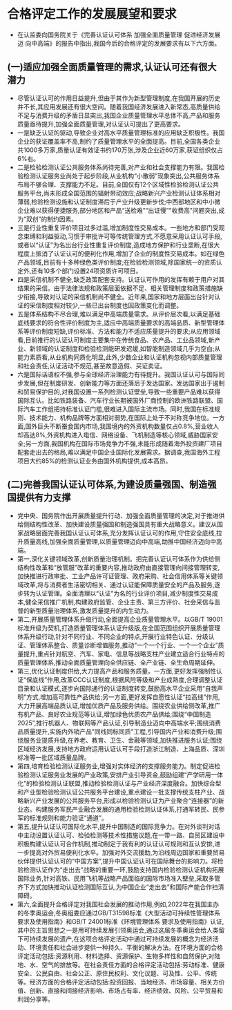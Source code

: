 # 合格评定工作的发展展望和要求
- 在认监委向国务院关于《完善认证认可体系 加强全面质量管理 促进经济发展迈 向中高端》的报告中指出,我国今后的合格评定的发展要求有以下六方面。


## (一)适应加强全面质量管理的需求,认证认可还有很大潜力
- 尽管认证认可的作用日益提升,但由于其作为新型管理制度,在我国开展的历史并不长,其应用发展还有很大空间。随着我国经济发展进入新常态,高质量供给不足与消费升级的矛盾日显突出,我国企业质量管理水平总体不高,产品和服务质量亟待提升,加强全面质量管理,对认证认可提出了更高要求。
- 一是缺乏认证的驱动,导致企业对高水平质量管理标准的应用缺乏积极性。我国企业的获证覆盖率不高,制约了质量管理水平的全面提高。目前,全国各类企业共1000多万家,质量认证有效证书约170万张,涉及企业近60万家,获证组织仅占6%右。
- 二是检验检测认证公共服务体系尚待完善,对产业和社会支撑能力有限。我国检验检测认证服务业尚处于起步阶段,从业机构“小散弱”现象突出,公共服务体系布局不够合理、支撑能力不足。目前,全国仅有12个区域性检验检测认证公共服务平台,尚未形成全国范围的辐射带动效应;战略新兴产业检测认证体系相对薄弱,检验检测设施和认证制度滞后于产业升级更新步伐;中西部地区和中小微企业难以获得便捷服务,部分地区和产品“送检难”“出证慢”"收费高"问题突出,成为“双创”的制约因素。
- 三是行业性重复评价项目过多过滥,增加制度性交易成本。一些地方和部门受观念束缚和利益驱动,习惯于审批许可等传统管理方式,不愿意采用认证认可手段,或者以“认证”为名出台行业性重复评价制度,造成地方保护和行业垄断,在很大程度上抵消了认证认可的便利化作用,增加了企业的制度性交易成本。如在绿色产品领域,目前有十多种绿色类评价制度;在检验检测领域,除国家统一的资质认定外,还有10多个部门设置24项资质许可项目。
- 四是采信机制不健全,缺乏政策配套支持。认证认可作用的发挥有赖于用户对其结果的采信。由于法律法规和政策层面依据不足、相关管理制度和政策措施缺少衔接,导致对认证的采信机制尚不健全。近年来,国家和地方层面出台针对认证的采信制度相对较少,一些已出台制度也因政策变化而调整。
- 五是体系结构不尽合理,难以满足中高端质量需求。从评价层次看,以满足基础底线要求的符合性评价制度为主,适应中高端质量要求的高端品质、新型管理体系等评价制度短缺,评价标准、方法和能力不适应质量提升的要求;从应用领域看,目前推行的认证认可制度主要集中在传统食品、农产品、工业品领域,新产业、新领域的认证制度和检验检测能研发迟缓,如智能制造领域几乎为空白;从能力素质看,从业机构同质化明显,此外,少数企业和认证机构忽视内部质量管理和社会责任,认证活动不规范,甚至故意造假、买证卖证。
- 六是国际话语权不强,参与全球经济治理能力有待提升。我国认证认可与国际同步发展,但在制度研发、创新能力等方面还落后于发达国家。发达国家出于遏制和贸易保护目的,对我国设置一系列检测认证壁垒,导致一些重要产品难以获得国际互认。比如铁路装备、汽车行业长期被国外厂商控制的欧洲铁路联盟、国际汽车工作组把持标准认证门槛,很难进入国际主流市场。同时,我国在标准规则、技术能力、机构品牌等方面相对弱势,在国际上处于不对称竞争地位。一方面,国外巨头不断蚕食国内市场,我国境内的外资机构数量仅占0.8%,营业收人却高达8%,外资机构进入电信、网络设备、飞机制造等核心领域,威胁国家安全;另一方面,我国机构在国际市场竞争力不强,未能形成随着海外投资建厂项目配套走出去的格局,难以满足中国企业国际化发展需求。据调查,我国海外工程项目大约85%的检测认证业务由国外机构提供,成本高昂。


## (二)完善我国认证认可体系,为建设质量强国、制造强国提供有力支撑
- 党中央、国务院作出开展质量提升行动、加强全面质量管理的决定,对于推进供给侧结构性改革、加快建设质量强国和制造强国具有重大战略意义。建议从国家战略层面完善我国认证认可体系,充分发挥认证认可的作用,守住安全底线,拉升质量高线,加强全面质量管理,以质量管理迈向中高端,助推中国经济迈向中高端。
- 第一,深化关键领域改革,创新质量治理机制。把完善认证认可体系作为供给侧结构性改革和“放管服”改革的重要内容,推动政府由直接管理向间接管理转变,加快推进行政审批、工业产品许可证管理、政府采购、社会信用体系等关键领域改革,将与消费者生活密切相关、通过认证能保障质量安全的产品及服务,逐步转为认证管理。全面清理以“认证”为名的行业评价项目,减少制度性交易成本,健全采信推广机制,构建政府监管、企业主责、第三方评价、社会采信与监督的新型质量治理体系,激发质量提升的内生动力。
- 第二,开展质量管理体系升级行动,全面提高企业质量管理水平。以GB/T 19001标准升级为契机,打造质量管理体系认证升级版,在全国范围组织开展质量管理体系升级行动,针对不同行业、不同企业的特点,开展行业特色认证、分级认证、管理体系整合、质量诊断增值服务,推动“一个一个行业、一个一个企业”质量提升,重点针对航空、汽车、家电、信息等战略支柱产业建立适合行业特点的质量管理体系,推动全面质量管理向全供应链、全产业链、全生命周期延伸。
- 第三,优化认证制度供给,大力提高产品和服务质量。一方面,更好发挥强制性认证“保底线”作用,改革CCC认证制度,根据风险等级和产业成熟度,合理调整认证目录和认证模式,逐步向国际通行的认证制度转变,鼓励高水平企业采用“自我声明”方式,增加高可靠性产品供给;另一方面,更好发挥自愿性认证“拉高线”作用,大力开展高端品质认证,增加优质产品及服务供给。围绕农业供给侧改革,推广有机产品、良好农业规范等认证,增加绿色优质农产品供给;围绕“中国制造2025”,推行机器人、物联网等产品认证,引导制造业迈向中高端水平;围绕消费品质量提升,实施内外销产品"同线同标同质"工程,引导国内产业和消费升级;围绕服务业提质升级,在养老、教育、卫生、金融等领域,加快推进服务认证;围绕区域经济发展,支持地方政府运用认证认可手段打造浙江制造、上海品质、深圳标准等一批区域质量品牌。
- 第四,培育检验检测认证服务业,增强对实体经济的支撑服务能力。制定促进检验检测认证服务业发展的产业政策,安排产业引导资金,鼓励组建“产学研用一体化”的检验检测认证联盟,推动检验检测认证与产业经济深度融合。加快综合型和产业型检验检测认证公共服务平台建设,重点建设一批支撑传统支柱产业、战略新兴产业发展的公共服务平台,形成以检验检测认证为产业聚合“连接器”的新业态。构建服务军民产业融合发展的通用检验检测认证体系,打通军转民、民参军的标准规则和能力验证“通道”。
- 第五,提升认证认可国际化水平,提升中国制造的国际竞争力。在对外谈判对话中主动设置认证认可、检验检测等技术性措施议题,在一带一路、自贸区建设中积极构建认证认可合作机制,推动制定于我有利的认证认可规则和互认安排,进一步提高对外贸易便利化水平。加强对外交流援助,为沿线周边国家和重要贸易伙伴提供认证认可的“中国方案”,提升中国认证认可在国际舞台的影响力。将检验检测认证作为“走出去”战略的重要一环,鼓励支持国内检验检测认证机构拓展国际业务,针对高铁、民用飞机等战略产品面临的国际市场准入壁垒,采取多管齐下方式加快推动认证检测国际互认,为中国企业“走出去”和国际产能合作扫清障碍。
- 第六,全面提升合格评定对我国社会发展的推动作用,例如,2022年在我国主办的冬季奥运会,冬奥组委应通过GB/T31598标准《大型活动可持续性管理体系要求及使用指南》和GB/T 24001标准《环境管理体系 要求及使用指南》认证,其中的主旨思想之一是用可持续发展引领奥运会,通过这届冬季奥运会给人类留下可持续发展的遗产,在这项合格评定活动中通过可持续发展的概念为经济活动、环境责任和社会进步提供一种持久、平衡的解决方法。在环境方面的合格评定活动包括:资源利用、材料选择、资源保护、生物多样性和自然保护,对陆地、水、空气的排放等。在社会责任方面的合格评定活动包括:劳动标准、健康安全、公民自由、社会公正、原住民权利、文化议题、可及性、公平、传统等。经济方面的合格评定活动包括:投资回报、当地经济、市场容量、相关方价值、创新、直接和间接经济影响、市场占有率、经济绩效、风险、公平贸易和利润分享等。


